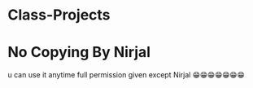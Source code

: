 # Class-Projects
# No Copying By Nirjal
u can use it anytime
full permission
given except Nirjal
😁😁😁😁😁😁😁
